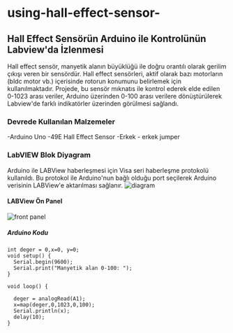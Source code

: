 # using-hall-effect-sensor-
## Hall Effect Sensörün Arduino ile Kontrolünün Labview'da İzlenmesi
  Hall effect sensör, manyetik alanın büyüklüğü ile doğru orantılı olarak gerilim çıkışı veren bir sensördür. Hall effect sensörleri, aktif olarak bazı motorların (bldc motor vb.) içerisinde rotorun konumunu belirlemek için kullanılmaktadır. Projede, bu sensör mıknatıs ile kontrol ederek elde edilen 0-1023 arası veriler, Arduino üzerinden 0-100 arası verilere dönüştürülerek Labview'de farklı indikatörler üzerinden görülmesi sağlandı. 
### Devrede Kullanılan Malzemeler
  -Arduino Uno
  -49E Hall Effect Sensor
  -Erkek - erkek jumper
  
### LabVIEW Blok Diyagram 
   Arduino ile LABView haberleşmesi için Visa seri haberleşme protokolü kullanıldı. Bu protokol ile Arduino'nun bağlı olduğu port seçilerek Arduino verisinin LABView'e aktarılması sağlanır.
  ![diagram](https://user-images.githubusercontent.com/106908351/172057278-fc2b3ebe-2d8d-4b2a-81e9-1dccad75aa77.png)

#### LABView Ön Panel
  
![front panel](https://user-images.githubusercontent.com/106908351/172057532-eaa5ed92-48b7-4bd2-b21f-36d0f126e745.png)

##### Arduino Kodu
```
int deger = 0,x=0, y=0;
void setup() {
  Serial.begin(9600);
  Serial.print("Manyetik alan 0-100: ");
}

void loop() {
  
  deger = analogRead(A1);
  x=map(deger,0,1023,0,100);
  Serial.println(x);
  delay(10);
}
```

